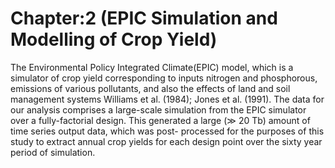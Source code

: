 # Chapter:2 (EPIC Simulation and Modelling of Crop Yield)
The Environmental Policy Integrated Climate(EPIC) model, which is a simulator of crop yield corresponding to inputs nitrogen and phosphorous, emissions of various pollutants, and also the effects of land and soil management systems Williams et al. (1984); Jones et al. (1991). The data for our analysis comprises a large-scale simulation from the EPIC simulator over a fully-factorial design. This generated a large (≫ 20 Tb) amount of time series output data, which was post- processed for the purposes of this study to extract annual crop yields for each design point over the sixty year period of simulation.
